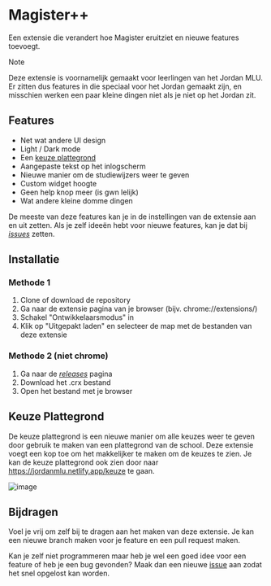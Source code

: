 # Magister++
Een extensie die verandert hoe Magister eruitziet en nieuwe features toevoegt.

> [!NOTE]
> Deze extensie is voornamelijk gemaakt voor leerlingen van het Jordan MLU. Er zitten dus features in die speciaal voor het Jordan gemaakt zijn, en misschien werken een paar kleine dingen niet als je niet op het Jordan zit.


## Features

- Net wat andere UI design
- Light / Dark mode
- Een [keuze plattegrond](#keuze-plattegrond)
- Aangepaste tekst op het inlogscherm
- Nieuwe manier om de studiewijzers weer te geven
- Custom widget hoogte
- Geen help knop meer (is gwn lelijk)
- Wat andere kleine domme dingen

De meeste van deze features kan je in de instellingen van de extensie aan en uit zetten. 
Als je zelf ideeën hebt voor nieuwe features, kan je dat bij _[issues](https://github.com/TTekar/magisterExtension/issues)_ zetten.

## Installatie

### Methode 1

1. Clone of download de repository
2. Ga naar de extensie pagina van je browser (bijv. chrome://extensions/)
3. Schakel "Ontwikkelaarsmodus" in
4. Klik op "Uitgepakt laden" en selecteer de map met de bestanden van deze extensie

### Methode 2 (niet chrome)

1. Ga naar de _[releases](https://github.com/TTekar/magisterExtension/releases)_ pagina
2. Download het .crx bestand
3. Open het bestand met je browser


## Keuze Plattegrond

De keuze plattegrond is een nieuwe manier om alle keuzes weer te geven door gebruik te maken van een plattegrond van de school. Deze extensie voegt een kop toe om het makkelijker te maken om de keuzes te zien. Je kan de keuze plattegrond ook zien door naar https://jordanmlu.netlify.app/keuze te gaan.

![image](https://github.com/user-attachments/assets/a6ed7fda-b687-48f2-bcd7-a6a1c7909dac)

## Bijdragen

Voel je vrij om zelf bij te dragen aan het maken van deze extensie. Je kan een nieuwe branch maken voor je feature en een pull request maken. 

Kan je zelf niet programmeren maar heb je wel een goed idee voor een feature of heb je een bug gevonden? Maak dan een nieuwe [issue](https://github.com/TTekar/magisterExtension/issues) aan zodat het snel opgelost kan worden.


